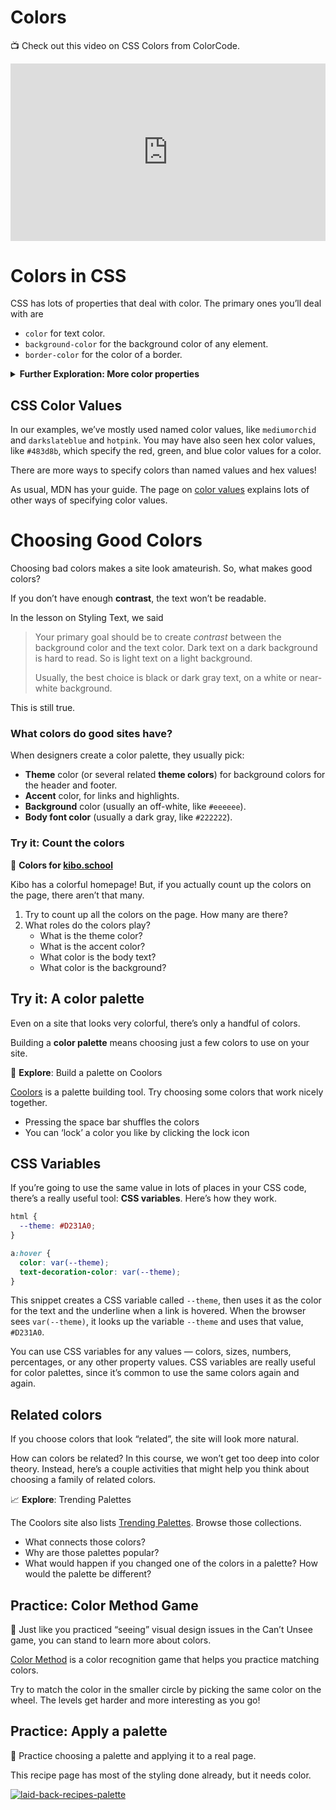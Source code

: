 # Colors

<aside>

📺 Check out this video on CSS Colors from ColorCode.

</aside>

<div style="position: relative; padding-bottom: 56.25%; height: 0;"><iframe src="https://www.youtube.com/embed/HxztHgRN8I4" title="CSS Colors" frameborder="0" webkitallowfullscreen mozallowfullscreen allowfullscreen style="position: absolute; top: 0; left: 0; width: 100%; height: 100%;"></iframe></div>

# Colors in CSS

CSS has lots of properties that deal with color. The primary ones you’ll deal with are

- `color` for text color.
- `background-color` for the background color of any element.
- `border-color` for the color of a border.

<details>
<summary><strong>Further Exploration: More color properties</strong></summary>

There are tons more CSS properties that use colors. Try searching MDN for any of these that interest you:

- `box-shadow`
- `outline-color`
- `text-decoration-color`
- `text-emphasis-color`
- `text-shadow`
- `caret-color`
- `column-rule-color`

</details>

## CSS Color Values

In our examples, we’ve mostly used named color values, like `mediumorchid` and `darkslateblue` and `hotpink`. You may have also seen hex color values, like `#483d8b`, which specify the red, green, and blue color values for a color.

There are more ways to specify colors than named values and hex values!

As usual, MDN has your guide. The page on [color values](https://developer.mozilla.org/en-US/docs/Web/CSS/color_value) explains lots of other ways of specifying color values.

# Choosing Good Colors

Choosing bad colors makes a site look amateurish. So, what makes good colors?

If you don’t have enough **contrast**, the text won’t be readable.

In the lesson on Styling Text, we said

> Your primary goal should be to create *contrast* between the background color
> and the text color. Dark text on a dark background is hard to read. So is
> light text on a light background.
>
> Usually, the best choice is black or dark gray text, on a white or near-white background.

This is still true.

### What colors do good sites have?

When designers create a color palette, they usually pick:

- **Theme** color (or several related **theme colors**) for background colors for the header and footer.
- **Accent** color, for links and highlights.
- **Background** color (usually an off-white, like `#eeeeee`).
- **Body font color** (usually a dark gray, like `#222222`).

### Try it: Count the colors

<aside>

🎨 **Colors for [kibo.school](https://kibo.school)**

Kibo has a colorful homepage! But, if you actually count up the colors on the page, there aren’t that many.

1. Try to count up all the colors on the page. How many are there?
2. What roles do the colors play?
    - What is the theme color?
    - What is the accent color?
    - What color is the body text?
    - What color is the background?

</aside>

## Try it: A color palette

Even on a site that looks very colorful, there’s only a handful of colors.

Building a **color palette** means choosing just a few colors to use on your site.

<aside>

🎨 **Explore**: Build a palette on Coolors

[Coolors](https://coolors.co/generate) is a palette building tool. Try choosing some colors that work nicely together.

- Pressing the space bar shuffles the colors
- You can ‘lock’ a color you like by clicking the lock icon
</aside>

## CSS Variables

If you’re going to use the same value in lots of places in your CSS code, there’s a really useful tool: **CSS variables**. Here’s how they work.

```css
html {
  --theme: #D231A0;
}

a:hover {
  color: var(--theme);
  text-decoration-color: var(--theme);
}
```

This snippet creates a CSS variable called `--theme`, then uses it as the color for the text and the underline when a link is hovered. When the browser sees `var(--theme)`, it looks up the variable `--theme` and uses that value, `#D231A0`.

You can use CSS variables for any values — colors, sizes, numbers, percentages, or any other property values. CSS variables are really useful for color palettes, since it’s common to use the same colors again and again.

## Related colors

If you choose colors that look “related”, the site will look more natural.

How can colors be related? In this course, we won’t get too deep into color theory. Instead, here’s a couple activities that might help you think about choosing a family of related colors.

<aside>


📈 **Explore**: Trending Palettes

The Coolors site also lists [Trending Palettes](https://coolors.co/palettes/trending). Browse those collections.

- What connects those colors?
- Why are those palettes popular?
- What would happen if you changed one of the colors in a palette? How would the palette be different?
</aside>

## Practice: Color Method Game

<aside>


👀 Just like you practiced “seeing” visual design issues in the Can’t Unsee game, you can stand to learn more about colors.

[Color Method](https://color.method.ac/) is a color recognition game that helps you practice matching colors.

Try to match the color in the smaller circle by picking the same color on the wheel. The levels get harder and more interesting as you go!

</aside>

## Practice: Apply a palette

<aside>

🍲 Practice choosing a palette and applying it to a real page.

This recipe page has most of the styling done already, but it needs color.

[![laid-back-recipes-palette](https://img.shields.io/static/v1?label=Open%20Project&message=laid%20back%20recipes%20palette&color=blue)](https://github.com/kiboschool/wdf-laid-back-recipes-palette)

</aside>
